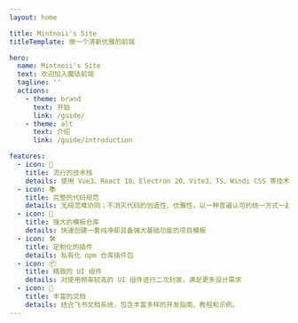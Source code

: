 ```yaml
---
layout: home

title: Mintnoii's Site
titleTemplate: 做一个清新优雅的前端

hero:
  name: Mintnoii's Site
  text: 欢迎加入魔珐前端
  tagline: ''
  actions:
    - theme: brand
      text: 开始
      link: /guide/
    - theme: alt
      text: 介绍
      link: /guide/introduction

features:
  - icon: 🚀
    title: 流行的技术栈
    details: 使用 Vue3、React 18、Electron 20、Vite3、TS、Windi CSS 等技术栈开发
  - icon: 📚
    title: 完整的代码规范
    details: 无规范难协同；不消灭代码的创造性、优雅性，以一种普遍认可的统一方式一起做事。
  - icon: 🌟
    title: 强大的模板仓库
    details: 快速创建一套纯净却具备强大基础功能的项目模板
  - icon: 🛠️
    title: 定制化的插件
    details: 私有化 npm 仓库插件包
  - icon: 📦
    title: 精致的 UI 组件
    details: 对使用频率较高的 UI 组件进行二次封装，满足更多设计需求
  - icon: 📜
    title: 丰富的文档
    details: 结合飞书文档系统，包含丰富多样的开发指南、教程和示例。
---
```

